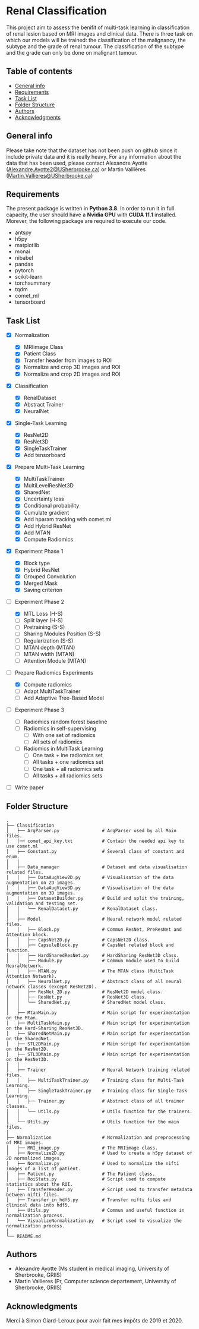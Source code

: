  # Renal Classification
This project aim to assess the benifit of multi-task learning in classification of renal lesion based on MRI images and clinical data. There is three task on which our models will be trained: the classification of the malignancy, the subtype and the grade of renal tumour. The classification of the subtype and the grade can only be done on malignant tumour.
 
 ## Table of contents
* [General info](#general-info)
* [Requirements](#requirements)
* [Task List](#task-list)
* [Folder Structure](#folder-structure)
* [Authors](#authors)
* [Acknowledgments](#acknowledgments)

## General info
Please take note that the dataset has not been push on github since it include private data and it is really heavy.
For any information about the data that has been used, please contact Alexandre Ayotte (Alexandre.Ayotte2@USherbrooke.ca) or Martin Vallières (Martin.Vallieres@USherbrooke.ca)

## Requirements
The present package is written in **Python 3.8**. In order to run it in full capacity, the user should have a **Nvidia GPU** with **CUDA 11.1** installed.
Morever, the following package are required to execute our code.

- antspy
- h5py
- matplotlib
- monai
- nibabel
- pandas
- pytorch
- scikit-learn
- torchsummary
- tqdm
- comet_ml
- tensorboard


## Task List
- [x] Normalization
  - [x] MRIimage Class
  - [x] Patient Class
  - [x] Transfer header from images to ROI
  - [x] Normalize and crop 3D images and ROI
  - [x] Normalize and crop 2D images and ROI
- [x] Classification 
  - [x] RenalDataset
  - [x] Abstract Trainer
  - [x] NeuralNet
- [x] Single-Task Learning
  - [x] ResNet2D
  - [x] ResNet3D
  - [x] SingleTaskTrainer
  - [x] Add tensorboard
- [x] Prepare Multi-Task Learning
  - [x] MultiTaskTrainer
  - [x] MultiLevelResNet3D
  - [x] SharedNet
  - [x] Uncertainty loss
  - [x] Conditional probability
  - [x] Cumulate gradient
  - [x] Add hparam tracking with comet.ml
  - [x] Add Hybrid ResNet
  - [x] Add MTAN
  - [x] Compute Radiomics
- [x] Experiment Phase 1
  - [x] Block type
  - [x] Hybrid ResNet
  - [x] Grouped Convolution
  - [x] Merged Mask
  - [x] Saving criterion
- [ ] Experiment Phase 2
  - [x] MTL Loss (H-S)
  - [ ] Split layer (H-S)
  - [ ] Pretraining (S-S)
  - [ ] Sharing Modules Position (S-S)
  - [ ] Regularization (S-S)
  - [ ] MTAN depth (MTAN)
  - [ ] MTAN width (MTAN)
  - [ ] Attention Module (MTAN)
- [ ] Prepare Radiomics Experiments
  - [x] Compute radiomics
  - [ ] Adapt MultiTaskTrainer
  - [ ] Add Adaptive Tree-Based Model
- [ ] Experiment Phase 3
  - [ ] Radiomics random forest baseline
  - [ ] Radiomics in self-supervising
    - [ ] With one set of radiomics
    - [ ] All sets of radiomics
  - [ ] Radiomics in MultiTask Learning
    - [ ] One task + ine radiomics set
    - [ ] All tasks + one radiomics set
    - [ ] One task + all radiomics sets
    - [ ] All tasks + all radiomics sets
- [ ] Write paper


## Folder Structure
 ```
.
├── Classification
│   ├── ArgParser.py                # ArgParser used by all Main files.
│   │── comet_api_key.txt           # Contain the needed api key to use comet.ml
│   ├── Constant.py                 # Several class of constant and enum.
│   │
│   ├── Data_manager                # Dataset and data visualisation related files.
│   │   ├── DataAugView2D.py        # Visualisation of the data augmentation on 2D images.
│   │   ├── DataAugView3D.py        # Visualisation of the data augmentation on 3D images.
│   │   ├── DatasetBuilder.py       # Build and split the training, validation and testing set.
│   │   └── RenalDataset.py         # RenalDataset class.
│   │
│   ├── Model                       # Neural network model related files.
│   │   ├── Block.py                # Commun ResNet, PreResNet and Attention block.
│   │   ├── CapsNet2D.py            # CapsNet2D class.
│   │   ├── CapsuleBlock.py         # CapsNet related block and function.
│   │   ├── HardSharedResNet.py     # HardSharing ResNet3D class.
│   │   ├── Module.py               # Commun module used to build NeuralNetwork.
│   │   ├── MTAN.py                 # The MTAN class (MultiTask Attention Network).
│   │   ├── NeuralNet.py            # Abstract class of all neural network classes (except ResNet2D).
│   │   ├── ResNet_2D.py            # ResNet2D model class.
│   │   ├── ResNet.py               # ResNet3D class.
│   │   └── SharedNet.py            # SharedNet model class.
│   │
│   ├── MtanMain.py                 # Main script for experimentation on the Mtan.
│   ├── MultiTaskMain.py            # Main script for experimentation on the Hard-Sharing ResNet3D.
│   ├── SharedNetMain.py            # Main script for experimentation on the SharedNet.
│   ├── STL2DMain.py                # Main script for experimentation on the ResNet2D.
│   ├── STL3DMain.py                # Main script for experimentation on the ResNet3D.
│   │
│   ├── Trainer                     # Neural Network training related files.
│   │   ├── MultiTaskTrainer.py     # Training class for Multi-Task Learning.
│   │   ├── SingleTaskTrainer.py    # Training class for Single-Task Learning.
│   │   ├── Trainer.py              # Abstract class of all trainer classes.
│   │   └── Utils.py                # Utils function for the trainers.
│   │
│   └── Utils.py                    # Utils function for the main files.
│
├── Normalization                   # Normalization and preprocessing of MRI images.
│   ├── MRI_image.py                # The MRIimage class.
│   ├── Normalize2D.py              # Used to create a h5py dataset of 2D normalized images.
│   ├── Normalize.py                # Used to normalize the nifti images of a list of patient.
│   ├── Patient.py                  # The Patient class.
│   ├── RoiStats.py                 # Script used to compute statistics about the ROI.
│   ├── TransferHeader.py           # Script used to transfer metadata between nifti files.
│   ├── Transfer_in_hdf5.py         # Transfer nifti files and clinical data into hdf5.
│   ├── Utils.py                    # Commun and useful function in normalization process.
│   └── VisualizeNormalization.py   # Script used to visualize the normalization process.
│
└── README.md
 ```

## Authors
- Alexandre Ayotte (Ms student in medical imaging, University of Sherbrooke, GRIIS)
- Martin Vallieres (Pr, Computer science departement, University of Sherbrooke, GRIIS) 

## Acknowledgments
Merci à Simon Giard-Leroux pour avoir fait mes impôts de 2019 et 2020.
